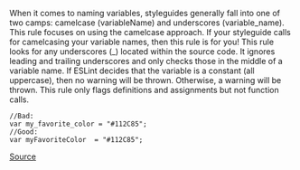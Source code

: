 When it comes to naming variables, styleguides generally fall into one of two camps: camelcase (variableName) and underscores (variable_name). This rule focuses on using the camelcase approach. If your styleguide calls for camelcasing your variable names, then this rule is for you!
This rule looks for any underscores (_) located within the source code. It ignores leading and trailing underscores and only checks those in the middle of a variable name. If ESLint decides that the variable is a constant (all uppercase), then no warning will be thrown. Otherwise, a warning will be thrown. This rule only flags definitions and assignments but not function calls.

```
//Bad:
var my_favorite_color = "#112C85";
//Good:
var myFavoriteColor  = "#112C85";
```

[Source](http://eslint.org/docs/rules/camelcase)
